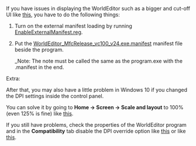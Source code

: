 If you have issues in displaying the WorldEditor such as a bigger and cut-off UI like [this](http://i.imgur.com/30PusGF.png), you have to do the following things:

1. Turn on the external manifest loading by running [EnableExternalManifest.reg](./EnableExternalManifest.reg).

1. Put the [WorldEditor_MfcRelease_vc100_v24.exe.manifest](./WorldEditor_MfcRelease_vc100_v24.exe.manifest) manifest file beside the program.

	_Note: The note must be called the same as the program.exe with the .manifest in the end.


Extra:

After that, you may also have a little problem in Windows 10 if you changed the DPI settings inside the control panel.

You can solve it by going to **Home -> Screen -> Scale and layout** to 100% (even 125% is fine) like [this](http://i.imgur.com/QKRtdq7.png).

If you still have problems, check the properties of the WorldEditor program and in the **Compatibility** tab disable the DPI override option like [this](http://i.imgur.com/Aklna8L.png) or like [this](https://i.imgur.com/tQHShNx.png).
